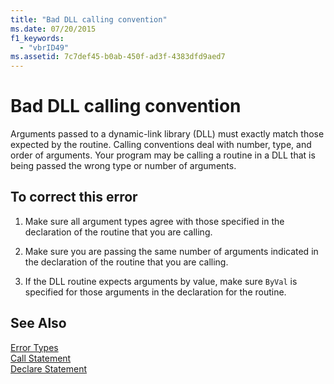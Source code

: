 ```yaml
---
title: "Bad DLL calling convention"
ms.date: 07/20/2015
f1_keywords: 
  - "vbrID49"
ms.assetid: 7c7def45-b0ab-450f-ad3f-4383dfd9aed7
---
```

# Bad DLL calling convention
Arguments passed to a dynamic-link library (DLL) must exactly match those expected by the routine. Calling conventions deal with number, type, and order of arguments. Your program may be calling a routine in a DLL that is being passed the wrong type or number of arguments.  
  
## To correct this error  
  
1. Make sure all argument types agree with those specified in the declaration of the routine that you are calling.  
  
2. Make sure you are passing the same number of arguments indicated in the declaration of the routine that you are calling.  
  
3. If the DLL routine expects arguments by value, make sure `ByVal` is specified for those arguments in the declaration for the routine.  
  
## See Also  
 [Error Types](../../../visual-basic/programming-guide/language-features/error-types.md)  
 [Call Statement](../../../visual-basic/language-reference/statements/call-statement.md)  
 [Declare Statement](../../../visual-basic/language-reference/statements/declare-statement.md)

